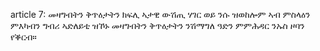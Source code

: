 article 7: መዛግብትን ቅጥዕታትን
ክፍሊ ኣታዊ ውሽጢ ሃገር ወይ ንሱ ዝወከሎም ኣብ ምስላዕን ምእካብን ግብሪ ኣድለይቲ ዝኾኑ መዛግብትን ቅጥዕታትን ንሽማግለ ዓድን ምምሕዳር ንኡስ ዞባን የቕርብ።
<ul>
</ul>